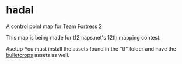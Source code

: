 # hadal
A control point map for Team Fortress 2

This map is being made for tf2maps.net's 12th mapping contest.

#setup
You must install the assets found in the "tf" folder and have the [bulletcrops](http://www.minerality.fr/bulletcropsproject/bulletcrops/) assets as well.

